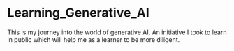 # Learning_Generative_AI
This is my journey into the world of generative AI. An initiative I took to learn in public which will help me as a learner to be more diligent.
